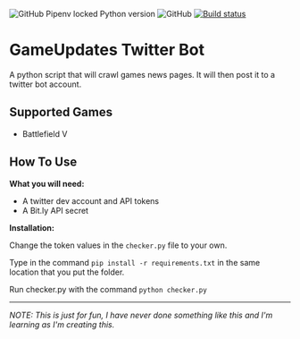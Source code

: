 ![GitHub Pipenv locked Python version](https://img.shields.io/github/pipenv/locked/python-version/No-Death/GameUpdates) ![GitHub](https://img.shields.io/github/license/No-Death/Gameupdates) [![Build status](https://ci.appveyor.com/api/projects/status/mi7fc9tvop6ew5ri?svg=true)](https://ci.appveyor.com/project/piitchyy/gameupdates-ix091)


# GameUpdates Twitter Bot
A python script that will crawl games news pages. It will then post it to a twitter bot account.


## Supported Games
- Battlefield V

## How To Use
**What you will need:**
- A twitter dev account and API tokens
- A Bit.ly API secret

**Installation:**

Change the token values in the `checker.py` file to your own.

Type in the command `pip install -r requirements.txt` in the same location that you put the folder.

Run checker.py with the command `python checker.py`



------
*NOTE: This is just for fun, I have never done something like this and I'm learning as I'm creating this.*
